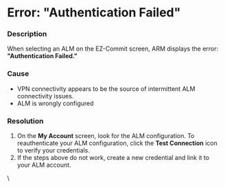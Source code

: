 # Error: "Authentication Failed"

### Description

When selecting an ALM on the EZ-Commit screen, ARM displays the error: **"Authentication Failed."**

### Cause

* VPN connectivity appears to be the source of intermittent ALM connectivity issues.
* ALM is wrongly configured

### Resolution

1. On the **My Account** screen, look for the ALM configuration. To reauthenticate your ALM configuration, click the **Test Connection** icon to verify your credentials.
2. If the steps above do not work, create a new credential and link it to your ALM account.

\

